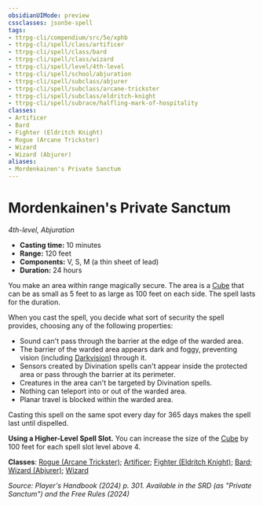 ```yaml
---
obsidianUIMode: preview
cssclasses: json5e-spell
tags:
- ttrpg-cli/compendium/src/5e/xphb
- ttrpg-cli/spell/class/artificer
- ttrpg-cli/spell/class/bard
- ttrpg-cli/spell/class/wizard
- ttrpg-cli/spell/level/4th-level
- ttrpg-cli/spell/school/abjuration
- ttrpg-cli/spell/subclass/abjurer
- ttrpg-cli/spell/subclass/arcane-trickster
- ttrpg-cli/spell/subclass/eldritch-knight
- ttrpg-cli/spell/subrace/halfling-mark-of-hospitality
classes:
- Artificer
- Bard
- Fighter (Eldritch Knight)
- Rogue (Arcane Trickster)
- Wizard
- Wizard (Abjurer)
aliases:
- Mordenkainen's Private Sanctum
---
```

# Mordenkainen's Private Sanctum
*4th-level, Abjuration*  


- **Casting time:** 10 minutes
- **Range:** 120 feet
- **Components:** V, S, M (a thin sheet of lead)
- **Duration:** 24 hours

You make an area within range magically secure. The area is a [Cube](Інструменти%20ДМ/CLI/rules/variant-rules/cube-area-of-effect-xphb.md) that can be as small as 5 feet to as large as 100 feet on each side. The spell lasts for the duration.

When you cast the spell, you decide what sort of security the spell provides, choosing any of the following properties:

- Sound can't pass through the barrier at the edge of the warded area.  
- The barrier of the warded area appears dark and foggy, preventing vision (including [Darkvision](Інструменти%20ДМ/CLI/rules/senses.md#Darkvision)) through it.  
- Sensors created by Divination spells can't appear inside the protected area or pass through the barrier at its perimeter.  
- Creatures in the area can't be targeted by Divination spells.  
- Nothing can teleport into or out of the warded area.  
- Planar travel is blocked within the warded area.  

Casting this spell on the same spot every day for 365 days makes the spell last until dispelled.

**Using a Higher-Level Spell Slot.** You can increase the size of the [Cube](Інструменти%20ДМ/CLI/rules/variant-rules/cube-area-of-effect-xphb.md) by 100 feet for each spell slot level above 4.

**Classes**: [Rogue (Arcane Trickster)](Інструменти%20ДМ/CLI/lists/list-spells-classes-arcane-trickster-xphb.md "subclass=XPHB;class=XPHB"); [Artificer](Інструменти%20ДМ/CLI/lists/list-spells-classes-artificer.md); [Fighter (Eldritch Knight)](Інструменти%20ДМ/CLI/lists/list-spells-classes-eldritch-knight-xphb.md "subclass=XPHB;class=XPHB"); [Bard](Інструменти%20ДМ/CLI/lists/list-spells-classes-bard.md); [Wizard (Abjurer)](Інструменти%20ДМ/CLI/lists/list-spells-classes-abjurer-xphb.md "subclass=XPHB;class=XPHB"); [Wizard](Інструменти%20ДМ/CLI/lists/list-spells-classes-wizard.md)

*Source: Player's Handbook (2024) p. 301. Available in the <span title='Systems Reference Document (5.2)'>SRD</span> (as "Private Sanctum") and the Free Rules (2024)*